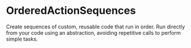 # OrderedActionSequences
Create sequences of custom, reusable code that run in order. Run directly from your code using an abstraction, avoiding repetitive calls to perform simple tasks.
